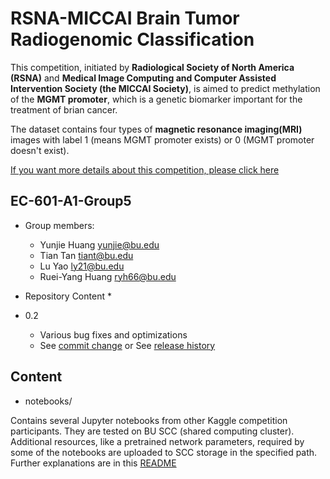 # RSNA-MICCAI Brain Tumor Radiogenomic Classification  
This  competition, initiated by **Radiological Society of North America (RSNA)** and **Medical Image Computing and Computer Assisted Intervention Society (the MICCAI Society)**, is aimed to predict methylation of the **MGMT promoter**, which is a genetic biomarker important for the treatment of brian cancer.  

The dataset contains four types of **magnetic resonance imaging(MRI)** images with label 1 (means MGMT promoter exists) or 0 (MGMT promoter doesn't exist).  

[If you want more details about this competition, please click here](https://www.kaggle.com/c/rsna-miccai-brain-tumor-radiogenomic-classification)

## EC-601-A1-Group5
* Group members:
    * Yunjie Huang  yunjie@bu.edu
    * Tian Tan  tiant@bu.edu
    * Lu Yao  ly21@bu.edu
    * Ruei-Yang Huang  ryh66@bu.edu
* Repository Content
    * 


* 0.2
    * Various bug fixes and optimizations
    * See [commit change]() or See [release history]()
 
## Content
* notebooks/

Contains several Jupyter notebooks from other Kaggle competition participants. They are tested on BU SCC (shared computing cluster). Additional resources, like a pretrained network parameters, required by some of the notebooks are uploaded to SCC storage in the specified path. Further explanations are in this [README](https://github.com/YunjieH/EC-601-A1-Group5/blob/main/notebooks/README.md)
